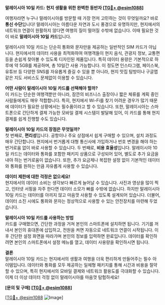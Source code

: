 **말레이시아 10일 카드: 현지 생활을 위한 완벽한 동반자 [[TG💪+ @esim1088](https://t.me/s/esim1088)]**

여행자라면 누구나 말레이시아를 방문할 때 가장 먼저 고민하는 것이 무엇일까요? 바로 **통신 수단**입니다! 말레이시아는 아름다운 자연과 도시 풍경으로 유명하지만, 현지에서의 네트워크 연결이 원활하지 않다면 여행의 질이 떨어질 수밖에 없습니다. 이때 필요한 것이 바로 **말레이시아 10일 카드**입니다.

말레이시아 10일 카드는 단순히 통화와 문자만을 제공하는 일반적인 SIM 카드가 아닙니다. 현지에서의 데이터 사용을 최적화하여 여행객들이 현지 음식, 관광지 정보, 교통편 등을 손쉽게 찾아볼 수 있도록 디자인된 제품입니다. 특히 데이터 용량은 기본적으로 하루에 약 5GB를 제공하며, 총 10일간 사용 가능합니다. 이 정도면 인스타그램, 페이스북, 유튜브 등 다양한 SNS를 자유롭게 즐길 수 있을 뿐 아니라, 현지 맛집 탐방이나 구글맵 같은 지도 서비스도 문제없이 이용할 수 있습니다.

**어떤 사람이 말레이시아 10일 카드를 선택해야 할까?**  
이 카드는 단순한 여행객뿐만 아니라, 잠깐의 비즈니스 출장이나 짧은 체류를 계획 중인 사람들에게도 매우 적합합니다. 특히, 현지에서 Wi-Fi를 찾기 어려운 경우가 많기 때문에 데이터가 필요한 상황에서는 필수품이라고 할 수 있습니다. 또한, 말레이시아는 스마트폰으로 간단하게 결제 가능한 모바일 결제 시스템이 발달해 있어, 이 카드를 통해 현지 결제를 쉽게 진행할 수도 있습니다.

**말레이시아 10일 카드의 장점은 무엇일까?**  
첫 번째로, **편리성**입니다. 공항이나 주요 상점에서 쉽게 구매할 수 있으며, 설치 과정도 매우 간단합니다. 현지에서 번거롭게 대형 통신사에 가입하거나 번호 변경을 해야 하는 번거로움 없이 바로 사용할 수 있습니다. 두 번째로, **비용 효율성**입니다. 말레이시아 10일 카드는 데이터와 통화를 포함한 패키지 상품으로 구성되어 있어, 별도로 추가 요금을 내야 하는 번거로움이 없습니다. 또한, 추가 요금제나 복잡한 설정 없이 기본적인 데이터와 통화를 원하는 만큼 자유롭게 사용할 수 있습니다.

**데이터 제한에 대한 걱정은 없으세요!**  
현지에서의 데이터 소비는 생각보다 빠르게 늘어날 수 있습니다. 사진과 영상을 많이 찍고, 인터넷 서핑을 자주 한다면 데이터 소모가 빠를 수밖에 없습니다. 하지만 말레이시아 10일 카드는 데이터를 아끼지 않고 마음껏 사용할 수 있도록 설계되어 있습니다. 더불어, 데이터 소진 시에도 통화와 문자는 정상적으로 사용할 수 있는 안전장치를 마련해 두었습니다.

**말레이시아 10일 카드를 사용하는 방법**  
카드를 구매했으면, 간단한 과정을 거쳐 본인의 스마트폰에 설치하면 됩니다. 기기를 꺼내서 본인의 휴대폰에 삽입하고, 전원을 켜면 자동으로 네트워크 연결이 시작됩니다. 이후 간단한 설정 화면을 따라가며 본인의 정보를 입력하면 완료입니다. 데이터를 확인하려면 본인의 스마트폰에서 설정 메뉴를 열고, 데이터 사용량을 확인하시면 됩니다.

**결론**  
말레이시아 10일 카드는 현지에서의 생활과 여행을 더욱 편리하게 만들어주는 필수 아이템입니다. 데이터와 통화를 모두 제공하는 일체형 패키지를 통해 시간과 비용을 절약할 수 있으며, 특히 현지에서의 모바일 결제와 네트워크 활용도를 극대화할 수 있습니다. 이제 더 이상 데이터 걱정 없이 말레이시아를 마음껏 탐험하세요!

**[문의 및 구매] [[TG💪+ @esim1088](https://t.me/s/esim1088)]**  

[[TG💪+ @esim1088](https://t.me/s/esim1088) ![Image](https://i.postimg.cc/Y0z9fWf4/image.png)]